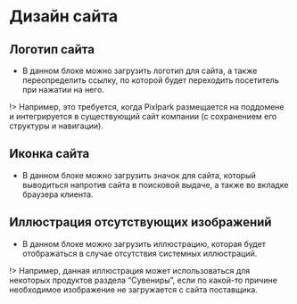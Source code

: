 # Дизайн сайта

## Логотип сайта
* В данном блоке можно загрузить логотип для сайта, а также переопределить ссылку, по которой будет переходить посетитель при нажатии на него. 

!> Например, это требуется, когда Pixlpark размещается на поддомене и интегрируется в существующий сайт компании (с сохранением его структуры и навигации).

## Иконка сайта
* В данном блоке можно загрузить значок для сайта, который выводиться напротив сайта в поисковой выдаче, а также во вкладке браузера клиента.

## Иллюстрация отсутствующих изображений
* В данном блоке можно загрузить иллюстрацию, которая будет отображаться в случае отсутствия системных иллюстраций.

!> Например, данная иллюстрация может использоваться для некоторых продуктов раздела “Сувениры”, если по какой-то причине необходимое изображение не загружается с сайта поставщика.